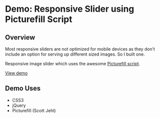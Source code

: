 # Demo: Responsive Slider using Picturefill Script 

## Overview

Most responsive sliders are not optimized for mobile devices as they don't include an option for serving up different sized images. So I built one.

Responsive image slider which uses the awesome [Picturefill script](https://github.com/scottjehl/picturefill/tree/1.2.1).

[View demo](http://arbutuscreative.ca/darthvadur/demos/responsive-sliders/picturefill-slider/)

## Demo Uses

* CSS3
* jQuery
* Picturefill (Scott Jehl)
